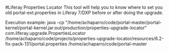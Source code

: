 #Liferay Properties Locator
This tool will help you to know where to set you old portal-ext.properties in Liferay 7/DXP before or after doing the upgrade.

Execution example:
java -cp "/home/achaparro/code/portal-master/portal-kernel/portal-kernel.jar:out/production/properties-upgrade-locator" com.liferay.upgrade.PropertiesLocator /home/achaparro/code/projects/properties-upgrade-locator/resources/6.2-fix-pack-131/portal.properties /home/achaparro/code/portal-master
